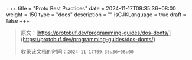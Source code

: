 +++
title = "Proto Best Practices"
date = 2024-11-17T09:35:36+08:00
weight = 150
type = "docs"
description = ""
isCJKLanguage = true
draft = false
+++

> 原文：[https://protobuf.dev/programming-guides/dos-donts/](https://protobuf.dev/programming-guides/dos-donts/)
>
> 收录该文档的时间：`2024-11-17T09:35:36+08:00`
